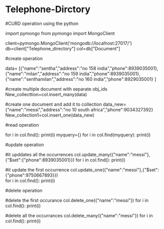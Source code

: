 # Telephone-Dirctory
#CURD operation using the python

import pymongo
from pymongo import MongoClient

client=pymongo.MongoClient('mongodb://localhost:27017/')
db=client["Telephone_directory"]
col=db["Document"]

#create operation

data= [{"name":"sentha","address":"no 158 india","phone":8939035001},
       {"name":"milan","address":"no 159 india","phone":8939035001},
       {"name":"senthamilan","address":"no 160 india","phone":8929035001}
      ]

#create multiple document with separate obj_ids  
New_collecttion=col.insert_many(data)

#create one document and add it to collection
data_new={"name":"messi","address":"no 10 south africa","phone":9034327392}
New_collection1=col.insert_one(data_new)

#read operation

for i in col.find():
    print(i)
myquery={}
for i in col.find(myquery):
    print(i)

#update operation

#it upddates all the occurrences
col.update_many({"name":"messi"},{"$set":{"phone":8939035001}})
for i in col.find():
    print(i)

#it update the first occurrence
col.update_one({"name":"messi"},{"$set":{"phone":9750667893}})    
for i in col.find():
    print(i)

#delete operation

#delete the first occurance
col.delete_one({"name":"messi"})
for i in col.find():
    print(i)
    
#delete all the occurrances
col.delete_many({"name":"messi"})
for i in col.find():
    print(i)
